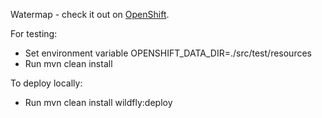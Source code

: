 Watermap - check it out on [OpenShift](http://watermap-ostennet.rhcloud.com/).

For testing:
* Set environment variable OPENSHIFT_DATA_DIR=./src/test/resources
* Run mvn clean install

To deploy locally:
* Run mvn clean install wildfly:deploy

